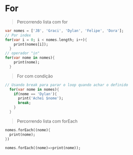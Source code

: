 # For
>Percorrendo lista com for
```dart
var nomes = ['JB', 'Graci', 'Dylan', 'Felipe', 'Dora'];
// Por index
for(var i = 0; i < nomes.length; i++){
    print(nomes[i]);
  }
// operador "in"
for(var nome in nomes){
    print(nome);
  }
```
> For com condição
```dart
// Usando break para parar o loop quando achar o definido 
  for(var nome in nomes){
    if(nome == 'Dylan'){
      print('Achei $nome');
      break;
    }
  }
```
>Percorrendo lista com forEach
```dart
nomes.forEach((nome){
  print(nome);
})
```
```dart
nomes.forEach((nome)=>print(nome));
